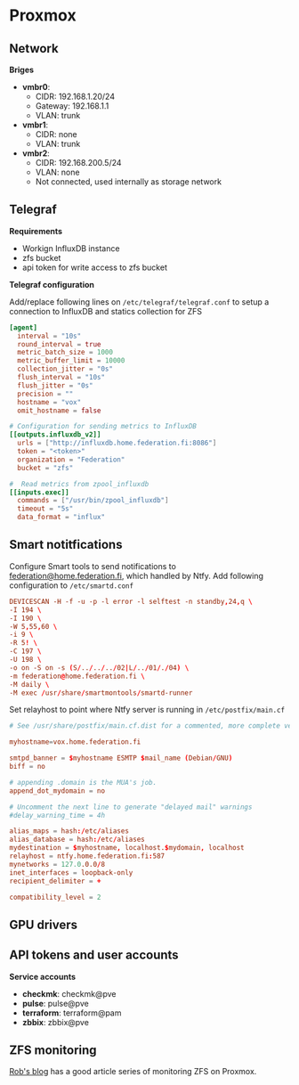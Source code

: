 # Proxmox

## Network

**Briges**
  - **vmbr0**:
    - CIDR: 192.168.1.20/24
    - Gateway: 192.168.1.1
    - VLAN: trunk
  - **vmbr1**:
    - CIDR: none
    - VLAN: trunk
  - **vmbr2**:
    - CIDR: 192.168.200.5/24
    - VLAN: none
    - Not connected, used internally as storage network

## Telegraf

**Requirements**

- Workign InfluxDB instance
- zfs bucket
- api token for write access to zfs bucket

**Telegraf configuration**

Add/replace following lines on `/etc/telegraf/telegraf.conf` to setup a connection to InfluxDB and statics collection for ZFS

```conf
[agent]
  interval = "10s"
  round_interval = true
  metric_batch_size = 1000
  metric_buffer_limit = 10000
  collection_jitter = "0s"
  flush_interval = "10s"
  flush_jitter = "0s"
  precision = ""
  hostname = "vox"
  omit_hostname = false

# Configuration for sending metrics to InfluxDB
[[outputs.influxdb_v2]]
  urls = ["http://influxdb.home.federation.fi:8086"]
  token = "<token>"
  organization = "Federation"
  bucket = "zfs"

#  Read metrics from zpool_influxdb
[[inputs.exec]]
  commands = ["/usr/bin/zpool_influxdb"]
  timeout = "5s"
  data_format = "influx"
```

## Smart notitfications

Configure Smart tools to send notifications to federation@home.federation.fi, which handled by Ntfy. Add following configuration to `/etc/smartd.conf`

```conf
DEVICESCAN -H -f -u -p -l error -l selftest -n standby,24,q \
-I 194 \
-I 190 \
-W 5,55,60 \
-i 9 \
-R 5! \
-C 197 \
-U 198 \
-o on -S on -s (S/../../../02|L/../01/./04) \
-m federation@home.federation.fi \
-M daily \
-M exec /usr/share/smartmontools/smartd-runner
```

Set relayhost to point where Ntfy server is running in `/etc/postfix/main.cf`

```conf
# See /usr/share/postfix/main.cf.dist for a commented, more complete version

myhostname=vox.home.federation.fi

smtpd_banner = $myhostname ESMTP $mail_name (Debian/GNU)
biff = no

# appending .domain is the MUA's job.
append_dot_mydomain = no

# Uncomment the next line to generate "delayed mail" warnings
#delay_warning_time = 4h

alias_maps = hash:/etc/aliases
alias_database = hash:/etc/aliases
mydestination = $myhostname, localhost.$mydomain, localhost
relayhost = ntfy.home.federation.fi:587
mynetworks = 127.0.0.0/8
inet_interfaces = loopback-only
recipient_delimiter = +

compatibility_level = 2
```

## GPU drivers

## API tokens and user accounts

**Service accounts**
- **checkmk**: checkmk@pve
- **pulse**: pulse@pve
- **terraform**: terraform@pam
- **zbbix**: zbbix@pve

## ZFS monitoring
[Rob's blog](https://blog.roberthallam.org/2022/09/monitoring-zfs-latencies-in-proxmox-part-1/) has a good article series of monitoring ZFS on Proxmox.